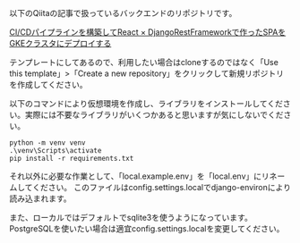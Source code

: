 以下のQiitaの記事で扱っているバックエンドのリポジトリです。

[CI/CDパイプラインを構築してReact × DjangoRestFrameworkで作ったSPAをGKEクラスタにデプロイする](https://qiita.com/maeple5/items/0967a7c41115257a1564)

テンプレートにしてあるので、利用したい場合はcloneするのではなく「Use this template」>「Create a new repository」をクリックして新規リポジトリを作成してください。

以下のコマンドにより仮想環境を作成し、ライブラリをインストールしてください。実際には不要なライブラリがいくつかあると思いますが気にしないでください。

    python -m venv venv
    .\venv\Scripts\activate
    pip install -r requirements.txt

それ以外に必要な作業として、「local.example.env」を「local.env」にリネームしてください。
このファイルはconfig.settings.localでdjango-environにより読み込まれます。

また、ローカルではデフォルトでsqlite3を使うようになっています。PostgreSQLを使いたい場合は適宜config.settings.localを変更してください。
